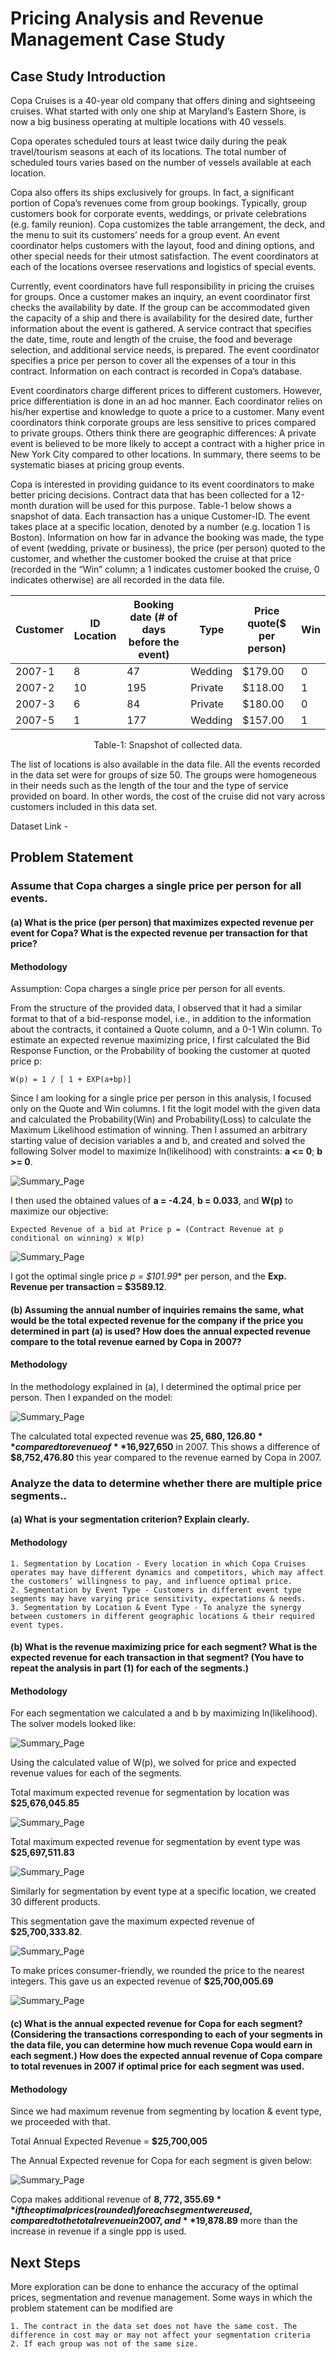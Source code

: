 # Pricing Analysis and Revenue Management Case Study

## Case Study Introduction

Copa Cruises is a 40-year old company that offers dining and sightseeing 
cruises. What started with only one ship at Maryland’s Eastern Shore, is now a 
big business operating at multiple locations with 40 vessels.

Copa operates scheduled tours at least twice daily during the peak 
travel/tourism seasons at each of its locations. The total number of scheduled 
tours varies based on the number of vessels available at each location. 

Copa also offers its ships exclusively for groups. In fact, a significant portion of 
Copa’s revenues come from group bookings. Typically, group customers book 
for corporate events, weddings, or private celebrations (e.g. family reunion). 
Copa customizes the table arrangement, the deck, and the menu to suit its 
customers’ needs for a group event. An event coordinator helps customers with 
the layout, food and dining options, and other special needs for their utmost 
satisfaction. The event coordinators at each of the locations oversee 
reservations and logistics of special events. 

Currently, event coordinators have full responsibility in pricing the cruises for 
groups. Once a customer makes an inquiry, an event coordinator first checks 
the availability by date. If the group can be accommodated given the capacity of 
a ship and there is availability for the desired date, further information about 
the event is gathered. A service contract that specifies the date, time, route 
and length of the cruise, the food and beverage selection, and additional service 
needs, is prepared. The event coordinator specifies a price per person to cover 
all the expenses of a tour in this contract. Information on each contract is 
recorded in Copa’s database.

Event coordinators charge different prices to different customers. However, 
price differentiation is done in an ad hoc manner. Each coordinator relies on 
his/her expertise and knowledge to quote a price to a customer. Many event 
coordinators think corporate groups are less sensitive to prices compared to 
private groups. Others think there are geographic differences: A private event is 
believed to be more likely to accept a contract with a higher price in New York 
City compared to other locations. In summary, there seems to be systematic 
biases at pricing group events. 

Copa is interested in providing guidance to its event coordinators to make 
better pricing decisions. Contract data that has been collected for a 12-month 
duration will be used for this purpose. Table-1 below shows a snapshot of data. 
Each transaction has a unique Customer-ID. The event takes place at a 
specific location, denoted by a number (e.g. location 1 is Boston). Information 
on how far in advance the booking was made, the type of event (wedding, 
private or business), the price (per person) quoted to the customer, and 
whether the customer booked the cruise at that price (recorded in the “Win” 
column; a 1 indicates customer booked the cruise, 0 indicates otherwise) are 
all recorded in the data file. 

| Customer | ID Location | Booking date (# of days before the event) | Type | Price quote($ per person) | Win |
| ------ | ------ | ------ | ------ | ------ | ------ |
|2007-1 | 8 | 47 | Wedding | $179.00 | 0 | 
|2007-2 | 10 | 195 | Private | $118.00 | 1 | 
|2007-3 | 6 | 84 | Private | $180.00 | 0 | 
|2007-5 | 1 | 177 | Wedding | $157.00 | 1 |

<p align="center">Table-1: Snapshot of collected data.</p>

The list of locations is also available in the data file. 
All the events recorded in the data set were for groups of size 50. The groups 
were homogeneous in their needs such as the length of the tour and the type of 
service provided on board. In other words, the cost of the cruise did not vary 
across customers included in this data set.


Dataset Link - 



## Problem Statement 

### Assume that Copa charges a single price per person for all events.
#### (a) What is the price (per person) that maximizes expected revenue per event for Copa? What is the expected revenue per transaction for that price?

#### Methodology

Assumption: Copa charges a single price per person for all events.

From the structure of the provided data, I observed that it had a similar format to that of a bid-response model, i.e., in addition to the information about the contracts, it contained a Quote column, and a 0-1 Win column.
To estimate an expected revenue maximizing price, I first calculated the Bid Response Function, or the Probability of booking the customer at quoted price p:

``` W(p) = 1 / [ 1 + EXP(a+bp)] ```

Since I am looking for a single price per person in this analysis, I focused only on the Quote and Win columns. I fit the logit model with the given data and calculated the Probability(Win) and Probability(Loss) to calculate the Maximum Likelihood estimation of winning. Then I assumed an arbitrary starting value of decision variables a and b, and created and solved the following Solver model to maximize ln(likelihood) with constraints: **a <= 0**; **b >= 0**.

![Summary_Page](https://github.com/nikunjachoure/Price-Optimization-Revenue-Management-Case-Study/blob/main/Image%201.png?raw=true)

I then used the obtained values of **a = -4.24**, **b = 0.033**, and **W(p)** to maximize our objective:

```Expected Revenue of a bid at Price p = (Contract Revenue at p conditional on winning) x W(p)```

![Summary_Page](https://github.com/nikunjachoure/Price-Optimization-Revenue-Management-Case-Study/blob/main/Image%202.png?raw=true)

I got the optimal single price **p* = $101.99** per person, and the **Exp. Revenue per transaction = $3589.12**.

#### (b) Assuming the annual number of inquiries remains the same, what would be the total expected revenue for the company if the price you determined in part (a) is used? How does the annual expected revenue compare to the total revenue earned by Copa in 2007?

#### Methodology

In the methodology explained in (a), I determined the optimal price per person. Then I expanded on the model:

![Summary_Page](https://github.com/nikunjachoure/Price-Optimization-Revenue-Management-Case-Study/blob/main/Image%203.png?raw=true)

The calculated total expected revenue was **$25,680,126.80** compared to revenue of **$16,927,650** in 2007.
This shows a difference of **$8,752,476.80** this year compared to the revenue earned by Copa in 2007.

### Analyze the data to determine whether there are multiple price segments..
#### (a) What is your segmentation criterion? Explain clearly.

#### Methodology

    1. Segmentation by Location - Every location in which Copa Cruises operates may have different dynamics and competitors, which may affect the customers’ willingness to pay, and influence optimal price.
    2. Segmentation by Event Type - Customers in different event type segments may have varying price sensitivity, expectations & needs.
    3. Segmentation by Location & Event Type - To analyze the synergy between customers in different geographic locations & their required event types.

#### (b) What is the revenue maximizing price for each segment? What is the expected revenue for each transaction in that segment? (You have to repeat the analysis in part (1) for each of the segments.)

#### Methodology

For each segmentation we calculated a and b by maximizing ln(likelihood). The solver models looked like:

![Summary_Page](https://github.com/nikunjachoure/Price-Optimization-Revenue-Management-Case-Study/blob/main/Image%204.png?raw=true)

Using the calculated value of W(p), we solved for price and expected revenue values for each of the segments.

Total maximum expected revenue for segmentation by location was **$25,676,045.85**

![Summary_Page](https://github.com/nikunjachoure/Price-Optimization-Revenue-Management-Case-Study/blob/main/Image%205.png?raw=true)

Total maximum expected revenue for segmentation by event type was **$25,697,511.83**

![Summary_Page](https://github.com/nikunjachoure/Price-Optimization-Revenue-Management-Case-Study/blob/main/Image%206.png?raw=true)

Similarly for segmentation by event type at a specific location, we created 30 different products.

This segmentation gave the maximum expected revenue of **$25,700,333.82**.

![Summary_Page](https://github.com/nikunjachoure/Price-Optimization-Revenue-Management-Case-Study/blob/main/Image%207.png?raw=true)

To make prices consumer-friendly, we rounded the price to the nearest integers. This gave us an expected revenue of **$25,700,005.69**

![Summary_Page](https://github.com/nikunjachoure/Price-Optimization-Revenue-Management-Case-Study/blob/main/Image%208.png?raw=true)

#### (c) What is the annual expected revenue for Copa for each segment? (Considering the transactions corresponding to each of your segments in the data file, you can determine how much revenue Copa would earn in each segment.) How does the expected annual revenue of Copa compare to total revenues in 2007 if optimal price for each segment was used.

#### Methodology

Since we had maximum revenue from segmenting by location & event type, we proceeded with that.

Total Annual Expected Revenue = **$25,700,005**

The Annual Expected revenue for Copa for each segment is given below:

![Summary_Page](https://github.com/nikunjachoure/Price-Optimization-Revenue-Management-Case-Study/blob/main/Image%209.png?raw=true)

Copa makes additional revenue of **$8,772,355.69** if the optimal prices (rounded) for each segment were used,
compared to the total revenue in 2007, and **$19,878.89** more than the increase in revenue if a single ppp is used.

## Next Steps

More exploration can be done to enhance the accuracy of the optimal prices, segmentation and revenue management. Some ways in which the problem statement can be modified are


    1. The contract in the data set does not have the same cost. The difference in cost may or may not affect your segmentation criteria
    2. If each group was not of the same size. 

